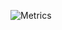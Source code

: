 ![Metrics](https://metrics.lecoq.io/suarasiy?template=classic&base.header=0&base.activity=0&base.community=0&base.repositories=0&base.metadata=0&isocalendar=1&achievements=1&wakatime=1&isocalendar.duration=half-year&achievements.threshold=C&achievements.secrets=true&achievements.display=detailed&achievements.limit=0&wakatime.days=7&wakatime.sections=time%2C%20projects%2C%20projects-graphs%2C%20languages%2C%20languages-graphs%2C%20editors%2C%20os&wakatime.limit=5&wakatime.url=https%3A%2F%2Fwakatime.com&wakatime.user=current&config.timezone=Asia%2FSingapore)